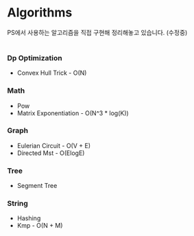 # Algorithms
PS에서 사용하는 알고리즘을 직접 구현해 정리해놓고 있습니다. (수정중)
<br>
<br>
### Dp Optimization
* Convex Hull Trick - O(N)
### Math  
* Pow
* Matrix Exponentiation - O(N^3 * log(K))
### Graph  
* Eulerian Circuit - O(V + E)
* Directed Mst - O(ElogE)
### Tree  
* Segment Tree
### String
* Hashing
* Kmp - O(N + M)
